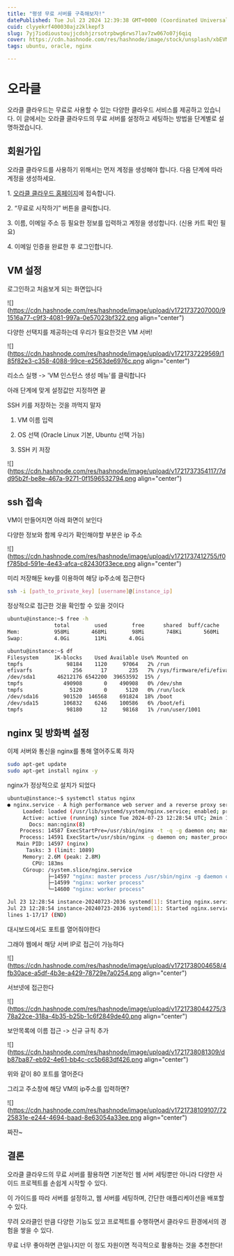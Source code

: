 ```yaml
---
title: "평생 무료 서버를 구축해보자!"
datePublished: Tue Jul 23 2024 12:39:38 GMT+0000 (Coordinated Universal Time)
cuid: clyyekrf400030ajz2klkepf3
slug: 7yj7iodioustoujjcdshjzrsotrpbwg6rws7lav7zw067o07j6qiq
cover: https://cdn.hashnode.com/res/hashnode/image/stock/unsplash/xbEVM6oJ1Fs/upload/34f11af65d64da7e1150cb03af018668.jpeg
tags: ubuntu, oracle, nginx

---
```


# 오라클

오라클 클라우드는 무료로 사용할 수 있는 다양한 클라우드 서비스를 제공하고 있습니다. 이 글에서는 오라클 클라우드의 무료 서버를 설정하고 세팅하는 방법을 단계별로 설명하겠습니다.

## 회원가입

오라클 클라우드를 사용하기 위해서는 먼저 계정을 생성해야 합니다. 다음 단계에 따라 계정을 생성하세요.

1\. [오라클 클라우드 홈페이지](https://www.oracle.com/kr/cloud/free/)에 접속합니다.

2\. “무료로 시작하기” 버튼을 클릭합니다.

3\. 이름, 이메일 주소 등 필요한 정보를 입력하고 계정을 생성합니다. (신용 카트 확인 필요)

4\. 이메일 인증을 완료한 후 로그인합니다.

## VM 설정

로그인하고 처음보게 되는 화면입니다

![](https://cdn.hashnode.com/res/hashnode/image/upload/v1721737207000/91516a77-c9f3-4081-997a-0e57023bf322.png align="center")

다양한 선택지를 제공하는데 우리가 필요한것은 VM 서버!

![](https://cdn.hashnode.com/res/hashnode/image/upload/v1721737229569/185f82e3-c358-4088-99ce-e2563de6976c.png align="center")

리소스 실행 -&gt; 'VM 인스턴스 생성 메뉴'를 클릭합니다

아래 단계에 맞게 설정값만 지정하면 끝

SSH 키를 저장하는 것을 까먹지 말자

1. VM 이름 입력
    
2. OS 선택 (Oracle Linux 기본, Ubuntu 선택 가능)
    
3. SSH 키 저장
    

![](https://cdn.hashnode.com/res/hashnode/image/upload/v1721737354117/7dd95b2f-be8e-467a-9271-0f1596532794.png align="center")

## ssh 접속

VM이 만들어지면 아래 화면이 보인다

다양한 정보와 함께 우리가 확인해야할 부분은 ip 주소

![](https://cdn.hashnode.com/res/hashnode/image/upload/v1721737412755/f0f785bd-591e-4e43-afca-c82430f33ece.png align="center")

미리 저장해둔 key를 이용하여 해당 ip주소에 접근한다

```bash
ssh -i [path_to_private_key] [username]@[instance_ip]
```

정상적으로 접근한 것을 확인할 수 있을 것이다

```bash
ubuntu@instance:~$ free -h
               total        used        free      shared  buff/cache   available
Mem:           958Mi       468Mi        98Mi       748Ki       560Mi       489Mi
Swap:          4.0Gi        11Mi       4.0Gi

ubuntu@instance:~$ df
Filesystem     1K-blocks    Used Available Use% Mounted on
tmpfs              98184    1120     97064   2% /run
efivarfs             256      17       235   7% /sys/firmware/efi/efivars
/dev/sda1       46212176 6542200  39653592  15% /
tmpfs             490908       0    490908   0% /dev/shm
tmpfs               5120       0      5120   0% /run/lock
/dev/sda16        901520  146568    691824  18% /boot
/dev/sda15        106832    6246    100586   6% /boot/efi
tmpfs              98180      12     98168   1% /run/user/1001
```

## nginx 및 방화벽 설정

이제 서버와 통신을 nginx를 통해 열어주도록 하자

```bash
sudo apt-get update
sudo apt-get install nginx -y
```

nginx가 정상적으로 설치가 되었다

```bash
ubuntu@instance:~$ systemctl status nginx
● nginx.service - A high performance web server and a reverse proxy server
     Loaded: loaded (/usr/lib/systemd/system/nginx.service; enabled; preset: enabled)
     Active: active (running) since Tue 2024-07-23 12:28:54 UTC; 2min 17s ago
       Docs: man:nginx(8)
    Process: 14587 ExecStartPre=/usr/sbin/nginx -t -q -g daemon on; master_process on; (code=exited, status=0/SUCCESS)
    Process: 14591 ExecStart=/usr/sbin/nginx -g daemon on; master_process on; (code=exited, status=0/SUCCESS)
   Main PID: 14597 (nginx)
      Tasks: 3 (limit: 1089)
     Memory: 2.6M (peak: 2.8M)
        CPU: 183ms
     CGroup: /system.slice/nginx.service
             ├─14597 "nginx: master process /usr/sbin/nginx -g daemon on; master_process on;"
             ├─14599 "nginx: worker process"
             └─14600 "nginx: worker process"

Jul 23 12:28:54 instance-20240723-2036 systemd[1]: Starting nginx.service - A high performance web server and a reverse>
Jul 23 12:28:54 instance-20240723-2036 systemd[1]: Started nginx.service - A high performance web server and a reverse >
lines 1-17/17 (END)
```

대시보드에서도 포트를 열어줘야한다

그래야 웹에서 해당 서버 IP로 접근이 가능하다

![](https://cdn.hashnode.com/res/hashnode/image/upload/v1721738004658/4fb30ace-a5df-4b3e-a429-78729e7a0254.png align="center")

서브넷에 접근한다

![](https://cdn.hashnode.com/res/hashnode/image/upload/v1721738044275/378a22ce-318a-4b35-b25b-1c6f2849de40.png align="center")

보안목록에 이름 접근 -&gt; 신규 규칙 추가

![](https://cdn.hashnode.com/res/hashnode/image/upload/v1721738081309/db87ba87-eb92-4e61-bb4c-cc5b683df426.png align="center")

위와 같이 80 포트를 열어준다

그리고 주소창에 해당 VM의 ip주소를 입력하면?

![](https://cdn.hashnode.com/res/hashnode/image/upload/v1721738109107/7225831e-e244-4694-baad-8e63054a33ee.png align="center")

짜잔~

## 결론

오라클 클라우드의 무료 서버를 활용하면 기본적인 웹 서버 세팅뿐만 아니라 다양한 사이드 프로젝트를 손쉽게 시작할 수 있다.

이 가이드를 따라 서버를 설정하고, 웹 서버를 세팅하며, 간단한 애플리케이션을 배포할 수 있다.

무려 오라클인 만큼 다양한 기능도 있고 프로젝트를 수행하면서 클라우드 환경에서의 경험을 쌓을 수 있다.

무료 너무 좋아하면 큰일나지만 이 정도 자원이면 적극적으로 활용하는 것을 추천한다!